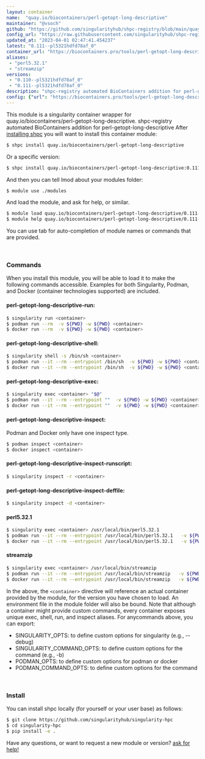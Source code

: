 ```yaml
---
layout: container
name:  "quay.io/biocontainers/perl-getopt-long-descriptive"
maintainer: "@vsoch"
github: "https://github.com/singularityhub/shpc-registry/blob/main/quay.io/biocontainers/perl-getopt-long-descriptive/container.yaml"
config_url: "https://raw.githubusercontent.com/singularityhub/shpc-registry/main/quay.io/biocontainers/perl-getopt-long-descriptive/container.yaml"
updated_at: "2023-04-01 02:47:41.454237"
latest: "0.111--pl5321hdfd78af_0"
container_url: "https://biocontainers.pro/tools/perl-getopt-long-descriptive"
aliases:
 - "perl5.32.1"
 - "streamzip"
versions:
 - "0.110--pl5321hdfd78af_0"
 - "0.111--pl5321hdfd78af_0"
description: "shpc-registry automated BioContainers addition for perl-getopt-long-descriptive"
config: {"url": "https://biocontainers.pro/tools/perl-getopt-long-descriptive", "maintainer": "@vsoch", "description": "shpc-registry automated BioContainers addition for perl-getopt-long-descriptive", "latest": {"0.111--pl5321hdfd78af_0": "sha256:6584300294d8de24dc287ab274aad58521ad4bb1d2eaeb755d5dbcd129b1406d"}, "tags": {"0.110--pl5321hdfd78af_0": "sha256:8cf392d25d562d75cd04d84f5777dcc9d1a08de1406b33c69bdd80ed6be93262", "0.111--pl5321hdfd78af_0": "sha256:6584300294d8de24dc287ab274aad58521ad4bb1d2eaeb755d5dbcd129b1406d"}, "docker": "quay.io/biocontainers/perl-getopt-long-descriptive", "aliases": {"perl5.32.1": "/usr/local/bin/perl5.32.1", "streamzip": "/usr/local/bin/streamzip"}}
---
```


This module is a singularity container wrapper for quay.io/biocontainers/perl-getopt-long-descriptive.
shpc-registry automated BioContainers addition for perl-getopt-long-descriptive
After [installing shpc](#install) you will want to install this container module:


```bash
$ shpc install quay.io/biocontainers/perl-getopt-long-descriptive
```

Or a specific version:

```bash
$ shpc install quay.io/biocontainers/perl-getopt-long-descriptive:0.111--pl5321hdfd78af_0
```

And then you can tell lmod about your modules folder:

```bash
$ module use ./modules
```

And load the module, and ask for help, or similar.

```bash
$ module load quay.io/biocontainers/perl-getopt-long-descriptive/0.111--pl5321hdfd78af_0
$ module help quay.io/biocontainers/perl-getopt-long-descriptive/0.111--pl5321hdfd78af_0
```

You can use tab for auto-completion of module names or commands that are provided.

<br>

### Commands

When you install this module, you will be able to load it to make the following commands accessible.
Examples for both Singularity, Podman, and Docker (container technologies supported) are included.

#### perl-getopt-long-descriptive-run:

```bash
$ singularity run <container>
$ podman run --rm  -v ${PWD} -w ${PWD} <container>
$ docker run --rm  -v ${PWD} -w ${PWD} <container>
```

#### perl-getopt-long-descriptive-shell:

```bash
$ singularity shell -s /bin/sh <container>
$ podman run --it --rm --entrypoint /bin/sh  -v ${PWD} -w ${PWD} <container>
$ docker run --it --rm --entrypoint /bin/sh  -v ${PWD} -w ${PWD} <container>
```

#### perl-getopt-long-descriptive-exec:

```bash
$ singularity exec <container> "$@"
$ podman run --it --rm --entrypoint ""  -v ${PWD} -w ${PWD} <container> "$@"
$ docker run --it --rm --entrypoint ""  -v ${PWD} -w ${PWD} <container> "$@"
```

#### perl-getopt-long-descriptive-inspect:

Podman and Docker only have one inspect type.

```bash
$ podman inspect <container>
$ docker inspect <container>
```

#### perl-getopt-long-descriptive-inspect-runscript:

```bash
$ singularity inspect -r <container>
```

#### perl-getopt-long-descriptive-inspect-deffile:

```bash
$ singularity inspect -d <container>
```


#### perl5.32.1

```bash
$ singularity exec <container> /usr/local/bin/perl5.32.1
$ podman run --it --rm --entrypoint /usr/local/bin/perl5.32.1   -v ${PWD} -w ${PWD} <container> -c " $@"
$ docker run --it --rm --entrypoint /usr/local/bin/perl5.32.1   -v ${PWD} -w ${PWD} <container> -c " $@"
```


#### streamzip

```bash
$ singularity exec <container> /usr/local/bin/streamzip
$ podman run --it --rm --entrypoint /usr/local/bin/streamzip   -v ${PWD} -w ${PWD} <container> -c " $@"
$ docker run --it --rm --entrypoint /usr/local/bin/streamzip   -v ${PWD} -w ${PWD} <container> -c " $@"
```



In the above, the `<container>` directive will reference an actual container provided
by the module, for the version you have chosen to load. An environment file in the
module folder will also be bound. Note that although a container
might provide custom commands, every container exposes unique exec, shell, run, and
inspect aliases. For anycommands above, you can export:

 - SINGULARITY_OPTS: to define custom options for singularity (e.g., --debug)
 - SINGULARITY_COMMAND_OPTS: to define custom options for the command (e.g., -b)
 - PODMAN_OPTS: to define custom options for podman or docker
 - PODMAN_COMMAND_OPTS: to define custom options for the command

<br>

### Install

You can install shpc locally (for yourself or your user base) as follows:

```bash
$ git clone https://github.com/singularityhub/singularity-hpc
$ cd singularity-hpc
$ pip install -e .
```

Have any questions, or want to request a new module or version? [ask for help!](https://github.com/singularityhub/singularity-hpc/issues)
